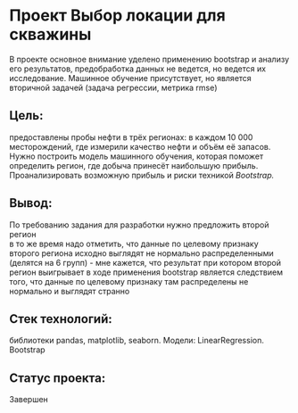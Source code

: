 # Проект Выбор локации для скважины  
В проекте основное внимание уделено применению bootstrap и анализу его результатов, предобработка данных не ведется, но ведется их исследование. Машинное обучение присутствует, но является вторичной задачей (задача регрессии, метрика rmse)

## Цель:
предоставлены пробы нефти в трёх регионах: в каждом 10 000 месторождений, где измерили качество нефти и объём её запасов. Нужно построить модель машинного обучения, которая поможет определить регион, где добыча принесёт наибольшую прибыль. Проанализировать возможную прибыль и риски техникой *Bootstrap.*

## Вывод:
По требованию задания для разработки нужно предложить второй регион  
в то же время надо отметить, что данные по целевому признаку второго региона исходно выглядят не нормально распределенными (делятся на 6 групп) - мне кажется, что результат при котором второй регион выигрывает в ходе применения bootstrap является следствием того, что данные по целевому признаку там распределены не нормально и выглядят странно

## Стек технологий:
библиотеки pandas, matplotlib, seaborn. Модели: LinearRegression. Bootstrap

## Статус проекта:
Завершен
